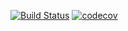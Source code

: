 [![Build Status](https://travis-ci.com/changjin86/assign22.svg?branch=main)](https://travis-ci.com/changjin86/assign22)
[![codecov](https://codecov.io/gh/changjin86/assign22/branch/main/graph/badge.svg?token=U9BV3EDU0O)](https://codecov.io/gh/changjin86/assign22)
